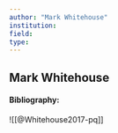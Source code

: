 ```yaml
---
author: "Mark Whitehouse"
institution:
field:
type:
---
```


## Mark Whitehouse
#### Bibliography:

![[@Whitehouse2017-pq]]